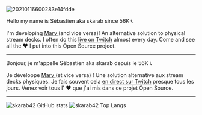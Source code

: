 ![20210116600283e14fdde](https://user-images.githubusercontent.com/62928763/127443230-ca696173-621d-490e-8967-bcc5121fd066.jpeg)


Hello my name is Sébastien aka skarab since 56K 📞

I'm developing [Marv ](https://github.com/skarab42/marv)(and vice versa)! An alternative solution to physical stream decks.
I often do this [live on Twitch](https://www.twitch.tv/skarab42) almost every day. Come and see all the ♥ I put into this Open Source project.

---

Bonjour, je m'appelle Sébastien aka skarab depuis le 56K 📞

Je développe [Marv ](https://github.com/skarab42/marv)(et vice versa) ! Une solution alternative aux stream decks physiques.
Je fais souvent cela [en direct sur Twitch](https://www.twitch.tv/skarab42) presque tous les jours. Venez voir tous l' ♥ que j'ai mis dans ce projet Open Source.

---

![skarab42 GitHub stats](https://github-readme-stats.vercel.app/api?username=skarab42&show_icons=true&theme=synthwave)
![skarab42 Top Langs](https://github-readme-stats.vercel.app/api/top-langs/?username=skarab42&langs_count=42&layout=compact&theme=synthwave)
